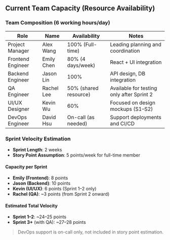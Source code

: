 ## Current Team Capacity (Resource Availability)
### Team Composition (6 working hours/day)

| Role              | Name           | Availability           | Notes                                     |
|-------------------|----------------|------------------------|-------------------------------------------|
| Project Manager   | Alex Wang      | 100% (Full-time)       | Leading planning and coordination         |
| Frontend Engineer | Emily Chen     | 80% (4 days/week)      | React + UI integration                    |
| Backend Engineer  | Jason Lin      | 100%                   | API design, DB integration                |
| QA Engineer       | Rachel Lee     | 50% (shared resource)  | Available for testing only after Sprint 2 |
| UI/UX Designer    | Kevin Wu       | 60%                    | Focused on design mockups (S1–S2)         |
| DevOps Engineer   | David Hsu      | On-call (as needed)    | Support deployments and CI/CD             |

### Sprint Velocity Estimation

- **Sprint Length**: 2 weeks
- **Story Point Assumption**: 5 points/week for full-time member

#### Capacity per Sprint

- **Emily (Frontend)**: 8 points
- **Jason (Backend)**: 10 points
- **Kevin (UI/UX)**: 6 points (Sprint 1–2 only)
- **Rachel (QA)**: ~3 points (from Sprint 2 onward)

#### Estimated Total Velocity

- **Sprint 1–2**: ~24–25 points
- **Sprint 3+** (with QA): ~27–28 points
> DevOps support is on-call only, not included in story point estimation.
